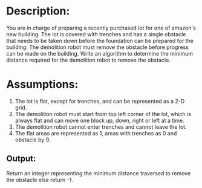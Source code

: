 # Description:

You are in charge of preparing a recently purchased lot for one of amazon's
new building. The lot is covered with trenches and has a single obstacle that
needs to be taken down before the foundation can be prepared for the building.
The demolition robot must remove the obstacle before progress can be made on
the building.
Write an algorithm to determine the minimum distance required for the
demolition robot to remove the obstacle.

# Assumptions:
1. The lot is flat, except for trenches, and can be represented as a 2-D grid.
2. The demolition robot must start from top left corner of the lot, which is
   always flat and can move one block up, down, right or left at a time.
3. The demolition robot cannot enter trenches and cannot leave the lot.
4. The flat areas are represented as 1, areas with trenches as 0 and
   obstacle by 9.

## Output:
Return an integer representing the minimum distance traversed to remove the
obstacle else return -1.

